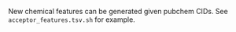 New chemical features can be generated given pubchem CIDs.
See `acceptor_features.tsv.sh` for example.
